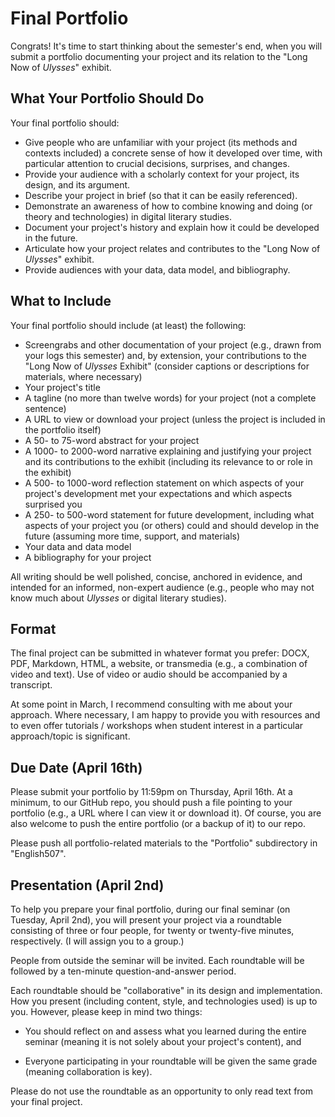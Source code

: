 # Final Portfolio  

Congrats! It's time to start thinking about the semester's end, when you will submit a portfolio documenting your project and its relation to the "Long Now of *Ulysses*" exhibit.  

## What Your Portfolio Should Do 

Your final portfolio should:

* Give people who are unfamiliar with your project (its methods and contexts included) a concrete sense of how it developed over time, with particular attention to crucial decisions, surprises, and changes.  
* Provide your audience with a scholarly context for your project, its design, and its argument.  
* Describe your project in brief (so that it can be easily referenced). 
* Demonstrate an awareness of how to combine knowing and doing (or theory and technologies) in digital literary studies. 
* Document your project's history and explain how it could be developed in the future.  
* Articulate how your project relates and contributes to the "Long Now of *Ulysses*" exhibit. 
* Provide audiences with your data, data model, and bibliography.  

## What to Include 

Your final portfolio should include (at least) the following: 

* Screengrabs and other documentation of your project (e.g., drawn from your logs this semester) and, by extension, your contributions to the "Long Now of *Ulysses* Exhibit" (consider captions or descriptions for materials, where necessary) 
* Your project's title
* A tagline (no more than twelve words) for your project (not a complete sentence) 
* A URL to view or download your project (unless the project is included in the portfolio itself) 
* A 50- to 75-word abstract for your project
* A 1000- to 2000-word narrative explaining and justifying your project and its contributions to the exhibit (including its relevance to or role in the exhibit) 
* A 500- to 1000-word reflection statement on which aspects of your project's development met your expectations and which aspects surprised you
* A 250- to 500-word statement for future development, including what aspects of your project you (or others) could and should develop in the future (assuming more time, support, and materials) 
* Your data and data model 
* A bibliography for your project

All writing should be well polished, concise, anchored in evidence, and intended for an informed, non-expert audience (e.g., people who may not know much about *Ulysses* or digital literary studies).  

## Format 

The final project can be submitted in whatever format you prefer: DOCX, PDF, Markdown, HTML, a website, or transmedia (e.g., a combination of video and text). Use of video or audio should be accompanied by a transcript. 

At some point in March, I recommend consulting with me about your approach. Where necessary, I am happy to provide you with resources and to even offer tutorials / workshops when student interest in a particular approach/topic is significant.

## Due Date (April 16th) 

Please submit your portfolio by 11:59pm on Thursday, April 16th. At a minimum, to our GitHub repo, you should push a file pointing to your portfolio (e.g., a URL where I can view it or download it). Of course, you are also welcome to push the entire portfolio (or a backup of it) to our repo. 

Please push all portfolio-related materials to the "Portfolio" subdirectory in "English507". 

## Presentation (April 2nd)

To help you prepare your final portfolio, during our final seminar (on Tuesday, April 2nd), you will present your project via a roundtable consisting of three or four people, for twenty or twenty-five minutes, respectively. (I will assign you to a group.) 

People from outside the seminar will be invited. Each roundtable will be followed by a ten-minute question-and-answer period.  

Each roundtable should be "collaborative" in its design and implementation. How you present (including content, style, and technologies used) is up to you. However, please keep in mind two things: 

* You should reflect on and assess what you learned during the entire seminar (meaning it is not solely about your project's content), and 

* Everyone participating in your roundtable will be given the same grade (meaning collaboration is key). 

Please do not use the roundtable as an opportunity to only read text from your final project. 



